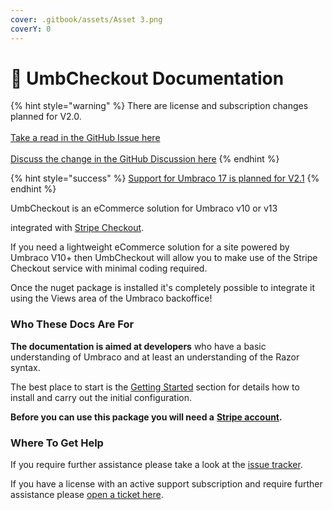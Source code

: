 ```yaml
---
cover: .gitbook/assets/Asset 3.png
coverY: 0
---
```


# 🛒 UmbCheckout Documentation

{% hint style="warning" %}
There are license and subscription changes planned for V2.0.\
\
[Take a read in the GitHub Issue here](https://github.com/UmbHost/UmbCheckout/issues/97)\
\
[Discuss the change in the GitHub Discussion here](https://github.com/UmbHost/UmbCheckout/discussions/98)
{% endhint %}

{% hint style="success" %}
[Support for Umbraco 17 is planned for V2.1](https://github.com/UmbHost/UmbCheckout/issues/90)
{% endhint %}

UmbCheckout is an eCommerce solution for Umbraco v10 or v13

&#x20;integrated with [Stripe Checkout](https://stripe.com/docs/payments/checkout).

If you need a lightweight eCommerce solution for a site powered by Umbraco V10+ then UmbCheckout will allow you to make use of the Stripe Checkout service with minimal coding required.

Once the nuget package is installed it's completely possible to integrate it using the Views area of the Umbraco backoffice!

### Who These Docs Are For

**The documentation is aimed at developers** who have a basic understanding of Umbraco and at least an understanding of the Razor syntax.

The best place to start is the [Getting Started](https://app.gitbook.com/o/uDVI1KElzKJfw9ON52uk/s/h5UHoyl8SSRgUKuYYLss/) section for details how to install and carry out the initial configuration.

**Before you can use this package you will need a** [**Stripe account**](https://dashboard.stripe.com/register)**.**

### Where To Get Help

If you require further assistance please take a look at the [issue tracker](https://github.com/UmbHost/UmbCheckout/issues).

If you have a license with an active support subscription and require further assistance please [open a ticket here](https://my.umbhost.net/submitticket.php?step=2\&deptid=2).
